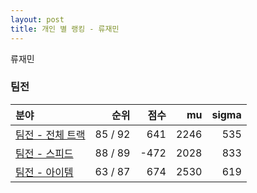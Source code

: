 ```yaml
---
layout: post
title: 개인 별 랭킹 - 류재민
---
```


류재민


### 팀전

| 분야 | 순위 | 점수 | mu | sigma |
|:---|---:|---:|---:|---:|
| [팀전 - 전체 트랙](../team-full) | 85 / 92 | 641 | 2246 | 535 |
| [팀전 - 스피드](../team-speed) | 88 / 89 | -472 | 2028 | 833 |
| [팀전 - 아이템](../team-item) | 63 / 87 | 674 | 2530 | 619 |
